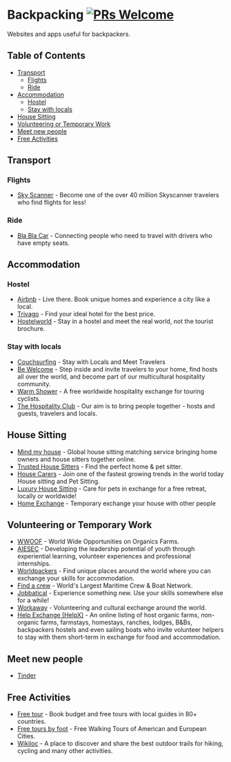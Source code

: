 # Backpacking [![PRs Welcome](https://img.shields.io/badge/PRs-welcome-brightgreen.svg?style=flat-square)](http://makeapullrequest.com)
Websites and apps useful for backpackers.

Table of Contents
-----------------

* [Transport](#transport)
  * [Flights](#flights)
  * [Ride](#ride)
* [Accommodation](#accommodation)
  * [Hostel](#hostel)
  * [Stay with locals](#stay-with-locals)
* [House Sitting](#house-sitting)
* [Volunteering or Temporary Work](#volunteering-or-temporary-work)
* [Meet new people](#meet-new-people)
* [Free Activities](#free-activities)

## Transport

### Flights
* [Sky Scanner](https://www.skyscanner.net) - Become one of the over 40 million Skyscanner travelers who find flights for less!

### Ride
* [Bla Bla Car](https://www.blablacar.com) - Connecting people who need to travel with drivers who have empty seats.

## Accommodation

### Hostel
* [Airbnb](https://www.airbnb.com) - Live there. Book unique homes and experience a city like a local.
* [Trivago](http://www.trivago.com/) - Find your ideal hotel for the best price.
* [Hostelworld](http://www.hostelworld.com/) - Stay in a hostel and meet the real world, not the tourist brochure.

### Stay with locals
* [Couchsurfing](https://www.couchsurfing.com/) - Stay with Locals and Meet Travelers
* [Be Welcome](https://www.bewelcome.org/) - Step inside and invite travelers to your home, find hosts all over the world, and become part of our multicultural hospitality community.
* [Warm Shower](https://www.warmshowers.org/) - A free worldwide hospitality exchange for touring cyclists.
* [The Hospitality Club](http://www.hospitalityclub.org/) - Our aim is to bring people together - hosts and guests, travelers and locals.

## House Sitting
* [Mind my house](http://www.mindmyhouse.com/) - Global house sitting matching service bringing home owners and house sitters together online.
* [Trusted House Sitters](https://www.trustedhousesitters.com) - Find the perfect home & pet sitter.
* [House Carers](https://www.housecarers.com/) - Join one of the fastest growing trends in the world today House sitting and Pet Sitting.
* [Luxury House Sitting](http://www.luxuryhousesitting.com/) - Care for pets in exchange for a free retreat, locally or worldwide!
* [Home Exchange](https://www.homeexchange.com/en/) - Temporary exchange your house with other people

## Volunteering or Temporary Work
* [WWOOF](http://wwoof.net/) - World Wide Opportunities on Organics Farms.
* [AIESEC](http://aiesec.org/) - Developing the leadership potential of youth through experiential learning, volunteer experiences and professional internships.
* [Worldpackers](https://www.worldpackers.com/) - Find unique places around the world where you can exchange your skills for accommodation.
* [Find a crew](https://www.findacrew.net/) -  World's Largest Maritime Crew & Boat Network.
* [Jobbatical](https://jobbatical.com/) - Experience something new. Use your skills somewhere else for a while!
* [Workaway](https://www.workaway.info/) - Volunteering and cultural exchange around the world.
* [Help Exchange (HelpX)](http://www.helpx.net/) - An online listing of host organic farms, non-organic farms, farmstays, homestays, ranches, lodges, B&Bs, backpackers hostels and even sailing boats who invite volunteer helpers to stay with them short-term in exchange for food and accommodation.

## Meet new people
* [Tinder](https://www.gotinder.com/)

## Free Activities
* [Free tour](https://www.freetour.com/) - Book budget and free tours with local guides in 80+ countries.
* [Free tours by foot](http://www.freetoursbyfoot.com/) - Free Walking Tours of American and European Cities.
* [Wikiloc](http://www.wikiloc.com/) - A place to discover and share the best outdoor trails for hiking, cycling and many other activities.
